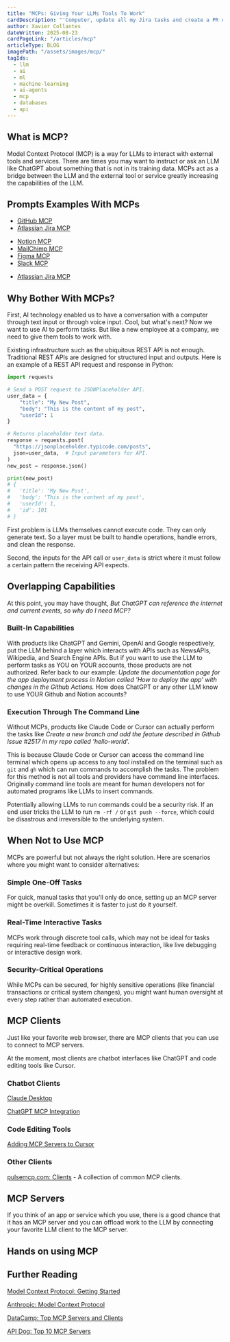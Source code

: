 ```yaml
---
title: "MCPs: Giving Your LLMs Tools To Work"
cardDescription: "'Computer, update all my Jira tasks and create a PR on GitHub.'"
author: Xavier Collantes
dateWritten: 2025-08-23
cardPageLink: "/articles/mcp"
articleType: BLOG
imagePath: "/assets/images/mcp/"
tagIds:
  - llm
  - ai
  - ml
  - machine-learning
  - ai-agents
  - mcp
  - databases
  - api
---
```


## What is MCP?

Model Context Protocol (MCP) is a way for LLMs to interact with external
tools and services. There are times you may want to instruct or ask an LLM like
ChatGPT about something that is not in its training data. MCPs act as a bridge
between the LLM and the external tool or service greatly increasing the
capabilities of the LLM.

<callout
  type="note"
  description="The MCP standard was created by Anthropic in November 2024, the
  company behind Claude. It is now an open standard and maintained by many LLM
  providers such as Google Deepmind and OpenAI.">
</callout>

## Prompts Examples With MCPs

<callout
  type="example"
  description="Create a new branch and add the feature described in JIRA issue
  WEB-123 and create a PR on GitHub.">
</callout>

- [GitHub MCP](https://github.com/github/github-mcp-server/blob/main/README.md)
- [Atlassian Jira MCP](https://www.atlassian.com/blog/announcements/remote-mcp-server)

<callout
  type="example"
  description="Update the documentation pages in Notion for the changes to our
  MailChimp email template. Include the new Figma designs. Then ping my manager
  Myles on Slack once the changes are live.">
</callout>

- [Notion MCP](https://developers.notion.com/docs/get-started-with-mcp)
- [MailChimp MCP](https://zapier.com/mcp/mailchimp)
- [Figma MCP](https://www.figma.com/blog/introducing-figmas-dev-mode-mcp-server/)
- [Slack MCP](https://github.com/korotovsky/slack-mcp-server/blob/master/README.md)

<callout
  type="example"
  description="Clean up my tasks in Jira under WEB. Add a note to each overdue
  task that says 'This task is overdue due to Sprint 2 delayed.' Assign to
  Jules Winfield on the WEB team.">
</callout>

- [Atlassian Jira MCP](https://www.atlassian.com/blog/announcements/remote-mcp-server)

## Why Bother With MCPs?

First, AI technology enabled us to have a conversation with a computer through
text input or through voice input. Cool, but what's next? Now we want to use AI
to perform tasks. But like a new employee at a company, we need to give them
tools to work with.

Existing infrastructure such as the ubiquitous REST API is not enough.
Traditional REST APIs are designed for structured input and outputs. Here is an
example of a REST API request and response in Python:

```python
import requests

# Send a POST request to JSONPlaceholder API.
user_data = {
    "title": "My New Post",
    "body": "This is the content of my post",
    "userId": 1
}

# Returns placeholder text data.
response = requests.post(
  "https://jsonplaceholder.typicode.com/posts",
  json=user_data,  # Input parameters for API.
)
new_post = response.json()

print(new_post)
# {
#   'title': 'My New Post',
#   'body': 'This is the content of my post',
#   'userId': 1,
#   'id': 101
# }
```

First problem is LLMs themselves cannot execute code. They can only generate
text. So a layer must be built to handle operations, handle errors, and clean
the response.

Second, the inputs for the API call or `user_data` is strict where it must
follow a certain pattern the receiving API expects.

<callout
  type="note"
  description="In my experience, you can tell the LLM to output a structured
  JSON object reinforced with examples and field names. But in practice, the
  outputs have a high chance of error.">
</callout>

## Overlapping Capabilities

At this point, you may have thought, _But ChatGPT can reference the internet and
current events, so why do I need MCP?_

### Built-In Capabilities

With products like ChatGPT and Gemini, OpenAI and Google respectively, put the
LLM behind a layer which interacts with APIs such as NewsAPIs, Wikipedia, and
Search Engine APIs. But if you want to use the LLM to perform tasks as YOU on
YOUR accounts, those products are not authorized. Refer back to our example:
_Update the documentation page for the app deployment process in Notion called
'How to deploy the app' with changes in the Github Actions._ How does ChatGPT or
any other LLM know to use YOUR Github and Notion accounts?

### Execution Through The Command Line

Without MCPs, products like Claude Code or Cursor can actually perform the tasks
like _Create a new branch and add the feature described in Github Issue #2517 in
my repo called 'hello-world'._

This is because Claude Code or Cursor can access the command line terminal which
opens up access to any tool installed on the terminal such as `git` and `gh`
which can run commands to accomplish the tasks. The problem for this method is
not all tools and providers have command line interfaces. Originally command
line tools are meant for human developers not for automated programs like LLMs
to insert commands.

Potentially allowing LLMs to run commands could be a security risk. If an end
user tricks the LLM to run `rm -rf /` or `git push --force`, which could be
disastrous and irreversible to the underlying system.

<callout
  type="warning"
  description="Never let an LLM run commands like `rm -rf /` or `git push --force`,
  or any other destructive commands.">
</callout>

## When Not to Use MCP

MCPs are powerful but not always the right solution. Here are scenarios where
you might want to consider alternatives:

### Simple One-Off Tasks

For quick, manual tasks that you'll only do once, setting up an MCP server might
be overkill. Sometimes it is faster to just do it yourself.

### Real-Time Interactive Tasks

MCPs work through discrete tool calls, which may not be ideal for tasks
requiring real-time feedback or continuous interaction, like live debugging or
interactive design work.

### Security-Critical Operations

While MCPs can be secured, for highly sensitive operations (like financial
transactions or critical system changes), you might want human oversight at
every step rather than automated execution.

<callout
  type="note"
  description="Remember that MCP servers run as separate processes. The LLM only
  sees what the server chooses to return, not the full system context.">
</callout>

## MCP Clients

Just like your favorite web browser, there are MCP clients that you can use to
connect to MCP servers.

At the moment, most clients are chatbot interfaces like ChatGPT and code editing
tools like Cursor.

### Chatbot Clients

[Claude Desktop](https://claude.ai/download)

[ChatGPT MCP Integration](https://community.openai.com/t/how-to-set-up-a-remote-mcp-server-and-connect-it-to-chatgpt-deep-research/1278375)

### Code Editing Tools

[Adding MCP Servers to Cursor](https://docs.cursor.com/en/context/mcp#installing-mcp-servers)

### Other Clients

[pulsemcp.com: Clients](https://www.pulsemcp.com/clients) - A collection of
common MCP clients.

## MCP Servers

If you think of an app or service which you use, there is a good chance that
it has an MCP server and you can offload work to the LLM by connecting your
favorite LLM client to the MCP server.

<callout
  type="article"
  title="Top MCP Servers"
  description="Learn about the MCP servers and how to use them."
  url="/articles/mcp-servers"
  urltext="See blog">
</callout>

## Hands on using MCP

<callout
  type="article"
  title="Connecting to MCP Servers"
  description="Learn how to connect to MCP servers."
  url="/articles/mcps-connect"
  urltext="Continue to blog">
</callout>

## Further Reading

[Model Context Protocol: Getting Started](https://modelcontextprotocol.io/docs/getting-started/intro)

[Anthropic: Model Context Protocol](https://www.anthropic.com/news/model-context-protocol)

[DataCamp: Top MCP Servers and Clients](https://www.datacamp.com/blog/top-mcp-servers-and-clients)

[API Dog: Top 10 MCP Servers](https://apidog.com/blog/top-10-mcp-servers/)
